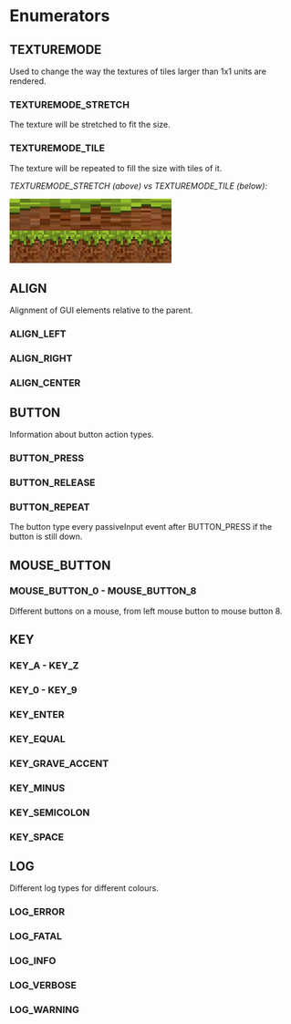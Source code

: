 # Enumerators

## TEXTUREMODE

Used to change the way the textures of tiles larger than 1x1 units are rendered.

### TEXTUREMODE_STRETCH

The texture will be stretched to fit the size.

### TEXTUREMODE_TILE

The texture will be repeated to fill the size with tiles of it.

*TEXTUREMODE_STRETCH (above) vs TEXTUREMODE_TILE (below):*

![texturemodeexample](images\texturemodeexample.png) 

## ALIGN

Alignment of GUI elements relative to the parent.

### ALIGN_LEFT

### ALIGN_RIGHT

### ALIGN_CENTER

## BUTTON

Information about button action types.

### BUTTON_PRESS

### BUTTON_RELEASE

### BUTTON_REPEAT

The button type every passiveInput event after BUTTON_PRESS if the button is still down.

## MOUSE_BUTTON

### MOUSE_BUTTON_0 - MOUSE_BUTTON_8

Different buttons on a mouse, from left mouse button to mouse button 8.

## KEY

### KEY_A - KEY_Z

### KEY_0 - KEY_9

### KEY_ENTER

### KEY_EQUAL

### KEY_GRAVE_ACCENT

### KEY_MINUS

### KEY_SEMICOLON

### KEY_SPACE

## LOG

Different log types for different colours.

### LOG_ERROR

### LOG_FATAL

### LOG_INFO

### LOG_VERBOSE

### LOG_WARNING





